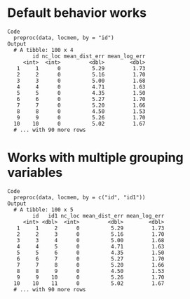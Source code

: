 # Default behavior works

    Code
      preproc(data, locmem, by = "id")
    Output
      # A tibble: 100 x 4
            id nc_loc mean_dist_err mean_log_err
         <int>  <int>         <dbl>        <dbl>
       1     1      0          5.29         1.73
       2     2      0          5.16         1.70
       3     3      0          5.00         1.68
       4     4      0          4.71         1.63
       5     5      0          4.35         1.50
       6     6      0          5.27         1.70
       7     7      0          5.20         1.66
       8     8      0          4.50         1.53
       9     9      0          5.26         1.70
      10    10      0          5.02         1.67
      # ... with 90 more rows

# Works with multiple grouping variables

    Code
      preproc(data, locmem, by = c("id", "id1"))
    Output
      # A tibble: 100 x 5
            id   id1 nc_loc mean_dist_err mean_log_err
         <int> <dbl>  <int>         <dbl>        <dbl>
       1     1     2      0          5.29         1.73
       2     2     3      0          5.16         1.70
       3     3     4      0          5.00         1.68
       4     4     5      0          4.71         1.63
       5     5     6      0          4.35         1.50
       6     6     7      0          5.27         1.70
       7     7     8      0          5.20         1.66
       8     8     9      0          4.50         1.53
       9     9    10      0          5.26         1.70
      10    10    11      0          5.02         1.67
      # ... with 90 more rows

